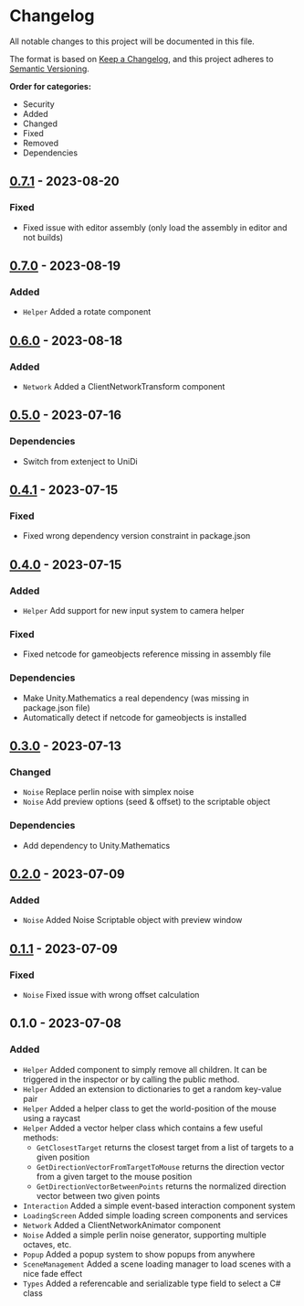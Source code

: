# Changelog
All notable changes to this project will be documented in this file.

The format is based on [Keep a Changelog](https://keepachangelog.com/en/1.0.0/),
and this project adheres to [Semantic Versioning](https://semver.org/spec/v2.0.0.html).

**Order for categories:**
- Security
- Added
- Changed
- Fixed
- Removed
- Dependencies

## [0.7.1] - 2023-08-20
### Fixed
- Fixed issue with editor assembly (only load the assembly in editor and not builds)

## [0.7.0] - 2023-08-19
### Added
- `Helper` Added a rotate component

## [0.6.0] - 2023-08-18
### Added
- `Network` Added a ClientNetworkTransform component

## [0.5.0] - 2023-07-16
### Dependencies
- Switch from extenject to UniDi

## [0.4.1] - 2023-07-15
### Fixed
- Fixed wrong dependency version constraint in package.json

## [0.4.0] - 2023-07-15
### Added
- `Helper` Add support for new input system to camera helper 

### Fixed
- Fixed netcode for gameobjects reference missing in assembly file

### Dependencies
- Make Unity.Mathematics a real dependency (was missing in package.json file)
- Automatically detect if netcode for gameobjects is installed

## [0.3.0] - 2023-07-13
### Changed
- `Noise` Replace perlin noise with simplex noise
- `Noise` Add preview options (seed & offset) to the scriptable object

### Dependencies
- Add dependency to Unity.Mathematics

## [0.2.0] - 2023-07-09
### Added
- `Noise` Added Noise Scriptable object with preview window

## [0.1.1] - 2023-07-09
### Fixed
- `Noise` Fixed issue with wrong offset calculation

## 0.1.0 - 2023-07-08
### Added
- `Helper` Added component to simply remove all children. It can be triggered in the inspector or by calling the public method.
- `Helper` Added an extension to dictionaries to get a random key-value pair
- `Helper` Added a helper class to get the world-position of the mouse using a raycast
- `Helper` Added a vector helper class which contains a few useful methods:
   - `GetClosestTarget` returns the closest target from a list of targets to a given position
   - `GetDirectionVectorFromTargetToMouse` returns the direction vector from a given target to the mouse position
   - `GetDirectionVectorBetweenPoints` returns the normalized direction vector between two given points
- `Interaction` Added a simple event-based interaction component system
- `LoadingScreen` Added simple loading screen components and services
- `Network` Added a ClientNetworkAnimator component
- `Noise` Added a simple perlin noise generator, supporting multiple octaves, etc.
- `Popup` Added a popup system to show popups from anywhere
- `SceneManagement` Added a scene loading manager to load scenes with a nice fade effect
- `Types` Added a referencable and serializable type field to select a C# class

[0.7.1]: https://github.com/TheRealIronDuck/UnityUtils/compare/0.7.0...0.7.1
[0.7.0]: https://github.com/TheRealIronDuck/UnityUtils/compare/0.6.0...0.7.0
[0.6.0]: https://github.com/TheRealIronDuck/UnityUtils/compare/0.5.0...0.6.0
[0.5.0]: https://github.com/TheRealIronDuck/UnityUtils/compare/0.4.1...0.5.0
[0.4.1]: https://github.com/TheRealIronDuck/UnityUtils/compare/0.4.0...0.4.1
[0.4.0]: https://github.com/TheRealIronDuck/UnityUtils/compare/0.3.0...0.4.0
[0.3.0]: https://github.com/TheRealIronDuck/UnityUtils/compare/0.2.0...0.3.0
[0.2.0]: https://github.com/TheRealIronDuck/UnityUtils/compare/0.1.1...0.2.0
[0.1.1]: https://github.com/TheRealIronDuck/UnityUtils/compare/0.1.0...0.1.1